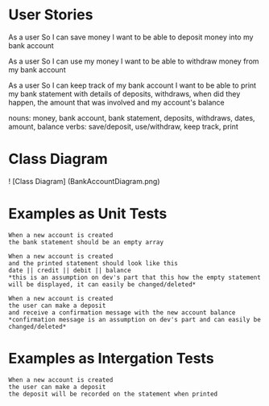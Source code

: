# User Stories
As a user
So I can save money
I want to be able to deposit money into my bank account

As a user
So I can use my money
I want to be able to withdraw money from my bank account

As a user
So I can keep track of my bank account
I want to be able to print my bank statement with details of deposits, withdraws, when did they happen, the amount that was involved and my account's balance

nouns: money, bank account, bank statement, deposits, withdraws, dates, amount, balance
verbs: save/deposit, use/withdraw, keep track, print

# Class Diagram
! [Class Diagram] (BankAccountDiagram.png)

# Examples as Unit Tests
```
When a new account is created
the bank statement should be an empty array
```

```
When a new account is created 
and the printed statement should look like this
date || credit || debit || balance
*this is an assumption on dev's part that this how the empty statement will be displayed, it can easily be changed/deleted*
```

```
When a new account is created 
the user can make a deposit
and receive a confirmation message with the new account balance
*confirmation message is an assumption on dev's part and can easily be changed/deleted*
```

# Examples as Intergation Tests
```
When a new account is created 
the user can make a deposit
the deposit will be recorded on the statement when printed
```